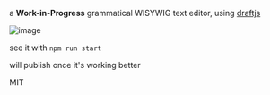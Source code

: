 a **Work-in-Progress** grammatical WISYWIG text editor, using [draftjs](https://draftjs.org/)

![image](https://user-images.githubusercontent.com/399657/45503877-32135b80-b756-11e8-8f86-9b2be2f77b95.png)

see it with `npm run start`

will publish once it's working better

MIT
